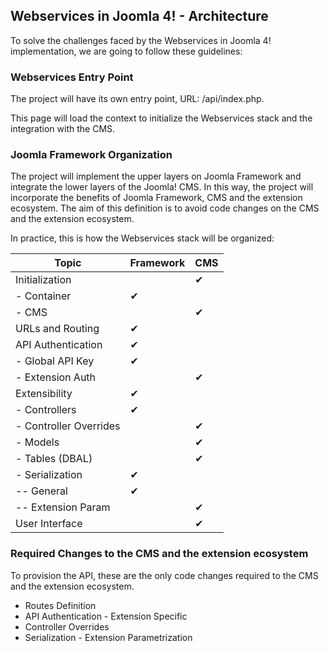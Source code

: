 ## Webservices in Joomla 4! - Architecture

To solve the challenges faced by the Webservices in Joomla 4! implementation, we are going to follow these guidelines:

### Webservices Entry Point

The project will have its own entry point, URL: /api/index.php.

This page will load the context to initialize the  Webservices stack and the integration with the CMS.

### Joomla Framework Organization

The project will implement the upper layers on Joomla Framework and integrate the lower layers of the Joomla! CMS. In this way, the project will incorporate the benefits of Joomla Framework, CMS and the extension ecosystem. The aim of this definition is to avoid code changes on the CMS and the extension ecosystem.

In practice, this is how the Webservices stack will be organized:

Topic           | Framework | CMS
---------       | ----------| ----------
Initialization  |          | ✔
- Container     | ✔         | 
- CMS           |            | ✔
URLs and Routing         | ✔         | 
API Authentication  | ✔         | 
- Global API Key  | ✔         | 
- Extension Auth  |          | ✔
Extensibility   | ✔         | 
- Controllers     | ✔         |
- Controller Overrides |       | ✔
- Models          |            | ✔
- Tables (DBAL)   |            | ✔
- Serialization   | ✔         | 
-- General       | ✔         |  
-- Extension Param  |           | ✔
User Interface  |           | ✔

 ### Required Changes to the CMS and the extension ecosystem

 To provision the API, these are the only code changes required to the CMS and the extension ecosystem.

 - Routes Definition
 - API Authentication - Extension Specific
 - Controller Overrides
 - Serialization - Extension Parametrization

